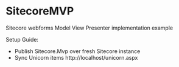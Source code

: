 # SitecoreMVP
Sitecore webforms Model View Presenter implementation example

Setup Guide:
- Publish Sitecore.Mvp over fresh Sitecore instance
- Sync Unicorn items http://localhost/unicorn.aspx